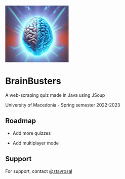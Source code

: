 ![](https://github.com/stavrosal/BrainBusters/blob/main/src/images/logo.png)

# BrainBusters 
 A web-scraping quiz made in Java using JSoup

University of Macedonia - Spring semester 2022-2023

## Roadmap

- Add more quizzes 

- Add multiplayer mode


## Support

For support, contact [@stavrosal](https://www.github.com/stavrosal)

